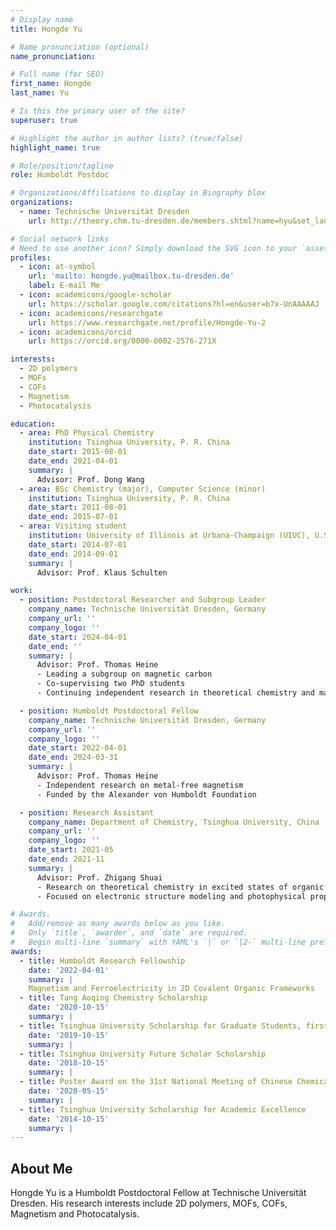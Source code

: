 ```yaml
---
# Display name
title: Hongde Yu

# Name pronunciation (optional)
name_pronunciation: 

# Full name (for SEO)
first_name: Hongde
last_name: Yu

# Is this the primary user of the site?
superuser: true

# Highlight the author in author lists? (true/false)
highlight_name: true

# Role/position/tagline
role: Humboldt Postdoc

# Organizations/Affiliations to display in Biography blox
organizations:
  - name: Technische Universität Dresden
    url: http://theory.chm.tu-dresden.de/members.shtml?name=hyu&set_language=en&lang=en

# Social network links
# Need to use another icon? Simply download the SVG icon to your `assets/media/icons/` folder.
profiles:
  - icon: at-symbol
    url: 'mailto: hongde.yu@mailbox.tu-dresden.de'
    label: E-mail Me
  - icon: academicons/google-scholar
    url: https://scholar.google.com/citations?hl=en&user=b7x-UnAAAAAJ
  - icon: academicons/researchgate
    url: https://www.researchgate.net/profile/Hongde-Yu-2
  - icon: academicons/orcid
    url: https://orcid.org/0000-0002-2576-271X

interests:
  - 2D polymers
  - MOFs
  - COFs
  - Magnetism
  - Photocatalysis

education:
  - area: PhD Physical Chemistry
    institution: Tsinghua University, P. R. China
    date_start: 2015-08-01
    date_end: 2021-04-01
    summary: |
      Advisor: Prof. Dong Wang
  - area: BSc Chemistry (major), Computer Science (minor)
    institution: Tsinghua University, P. R. China
    date_start: 2011-08-01
    date_end: 2015-07-01
  - area: Visiting student
    institution: University of Illinois at Urbana-Champaign (UIUC), U.S.A.
    date_start: 2014-07-01
    date_end: 2014-09-01
    summary: |
      Advisor: Prof. Klaus Schulten

work:
  - position: Postdoctoral Researcher and Subgroup Leader
    company_name: Technische Universität Dresden, Germany
    company_url: ''
    company_logo: ''
    date_start: 2024-04-01
    date_end: ''
    summary: |
      Advisor: Prof. Thomas Heine
      - Leading a subgroup on magnetic carbon
      - Co-supervising two PhD students
      - Continuing independent research in theoretical chemistry and materials modeling

  - position: Humboldt Postdoctoral Fellow
    company_name: Technische Universität Dresden, Germany
    company_url: ''
    company_logo: ''
    date_start: 2022-04-01
    date_end: 2024-03-31
    summary: |
      Advisor: Prof. Thomas Heine
      - Independent research on metal-free magnetism
      - Funded by the Alexander von Humboldt Foundation

  - position: Research Assistant
    company_name: Department of Chemistry, Tsinghua University, China
    company_url: ''
    company_logo: ''
    date_start: 2021-05
    date_end: 2021-11
    summary: |
      Advisor: Prof. Zhigang Shuai
      - Research on theoretical chemistry in excited states of organic semiconductors
      - Focused on electronic structure modeling and photophysical property analysis

# Awards.
#   Add/remove as many awards below as you like.
#   Only `title`, `awarder`, and `date` are required.
#   Begin multi-line `summary` with YAML's `|` or `|2-` multi-line prefix and indent 2 spaces below.
awards:
  - title: Humboldt Research Fellowship
    date: '2022-04-01'
    summary: |
    Magnetism and Ferroelectricity in 2D Covalent Organic Frameworks
  - title: Tang Aoqing Chemistry Scholarship
    date: '2020-10-15'
    summary: |
  - title: Tsinghua University Scholarship for Graduate Students, first-class
    date: '2019-10-15'
    summary: |
  - title: Tsinghua University Future Scholar Scholarship
    date: '2018-10-15'
    summary: |
  - title: Poster Award on the 31st National Meeting of Chinese Chemical Society 
    date: '2020-05-15'
    summary: |
  - title: Tsinghua University Scholarship for Academic Excellence
    date: '2014-10-15'
    summary: |
---
```


## About Me

Hongde Yu is a Humboldt Postdoctoral Fellow at Technische Universität Dresden. His research interests include 2D polymers, MOFs, COFs, Magnetism and Photocatalysis.